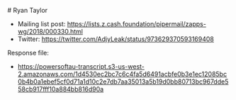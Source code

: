 # Ryan Taylor

* Mailing list post: <https://lists.z.cash.foundation/pipermail/zapps-wg/2018/000330.html>
* Twitter: <https://twitter.com/AdjyLeak/status/973629370593169408>

Response file:

* <https://powersoftau-transcript.s3-us-west-2.amazonaws.com/1d4530ec2bc7c6c4fa5d6491acbfe0b3e1ec12085bc0b4b0a1ebef5cf0d71a1d10c2e7db7aa35013a5b19d0bb80713bc967dde558cb917fff10a884bb816d90a>

